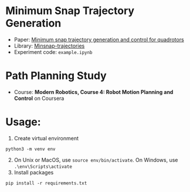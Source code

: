 # Minimum Snap Trajectory Generation
- Paper: [Minimum snap trajectory generation and control for quadrotors](https://ieeexplore.ieee.org/document/5980409)
- Library: [Minsnap-trajectories](https://pypi.org/project/minsnap-trajectories/)
- Experiment code: `example.ipynb`

# Path Planning Study
- Course: **Modern Robotics, Course 4: Robot Motion Planning and Control** on Coursera

# Usage:
1. Create virtual environment
```
python3 -m venv env
```
2. On Unix or MacOS, use `source env/bin/activate`. On Windows, use `.\env\Scripts\activate`
3. Install packages
```
pip install -r requirements.txt
```